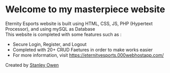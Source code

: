 <h1>Welcome to my masterpiece website</h1>
<p>
Eternity Esports website is built using HTML, CSS, JS, PHP (Hypertext Processor), and using mySQL as Database<br>
This website is completed with some features such as : <br>
<ul>
  <li>Secure Login, Register, and Logout</li>
  <li>Completed with 20+ CRUD Faetures in order to make works easier</li>
  <li>For more information, visit <a href="https://eternityesports.000webhostapp.com/">https://eternityesports.000webhostapp.com/</a></li>
</ul>
Created by <a href="https://www.instagram.com/stanleyowennn/">Stanley Owen</a>
